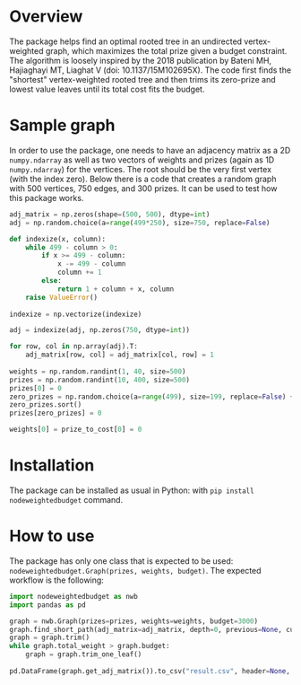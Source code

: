 # Overview

The package helps find an optimal rooted tree in an undirected vertex-weighted graph, which maximizes the total prize given a budget constraint. The algorithm is loosely inspired by the 2018 publication by Bateni MH, Hajiaghayi MT, Liaghat V (doi: 10.1137/15M102695X). The code first finds the "shortest" vertex-weighted rooted tree and then trims its zero-prize and lowest value leaves until its total cost fits the budget.

# Sample graph

In order to use the package, one needs to have an adjacency matrix as a 2D `numpy.ndarray` as well as two vectors of weights and prizes (again as 1D `numpy.ndarray`) for the vertices. The root should be the very first vertex (with the index zero). Below there is a code that creates a random graph with 500 vertices, 750 edges, and 300 prizes. It can be used to test how this package works.

```python
adj_matrix = np.zeros(shape=(500, 500), dtype=int)
adj = np.random.choice(a=range(499*250), size=750, replace=False)

def indexize(x, column):
    while 499 - column > 0:
        if x >= 499 - column:
            x -= 499 - column
            column += 1
        else:
            return 1 + column + x, column
    raise ValueError()
    
indexize = np.vectorize(indexize)

adj = indexize(adj, np.zeros(750, dtype=int))

for row, col in np.array(adj).T:
    adj_matrix[row, col] = adj_matrix[col, row] = 1
    
weights = np.random.randint(1, 40, size=500)
prizes = np.random.randint(10, 400, size=500)
prizes[0] = 0
zero_prizes = np.random.choice(a=range(499), size=199, replace=False) + 1
zero_prizes.sort()
prizes[zero_prizes] = 0

weights[0] = prize_to_cost[0] = 0
```

# Installation

The package can be installed as usual in Python: with `pip install nodeweightedbudget` command.

# How to use

The package has only one class that is expected to be used: `nodeweightedbudget.Graph(prizes, weights, budget)`. The expected workflow is the following:

```python
import nodeweightedbudget as nwb
import pandas as pd

graph = nwb.Graph(prizes=prizes, weights=weights, budget=3000)
graph.find_short_path(adj_matrix=adj_matrix, depth=0, previous=None, current=0)
graph = graph.trim()
while graph.total_weight > graph.budget:
    graph = graph.trim_one_leaf()
    
pd.DataFrame(graph.get_adj_matrix()).to_csv("result.csv", header=None, index=None)
```
